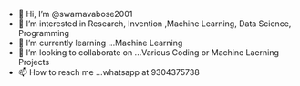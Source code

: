 - 👋 Hi, I’m @swarnavabose2001
- 👀 I’m interested in Research, Invention ,Machine Learning, Data Science, Programming
- 🌱 I’m currently learning ...Machine Learning
- 💞️ I’m looking to collaborate on ...Various Coding or Machine Laerning Projects
- 📫 How to reach me ...whatsapp at 9304375738

<!---
swarnavabose2001/swarnavabose2001 is a ✨ special ✨ repository because its `README.md` (this file) appears on your GitHub profile.
You can click the Preview link to take a look at your changes.
--->
